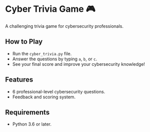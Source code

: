 # Cyber Trivia Game 🎮
A challenging trivia game for cybersecurity professionals.

## How to Play
- Run the `cyber_trivia.py` file.
- Answer the questions by typing `a`, `b`, or `c`.
- See your final score and improve your cybersecurity knowledge!

## Features
- 6 professional-level cybersecurity questions.
- Feedback and scoring system.

## Requirements
- Python 3.6 or later.
